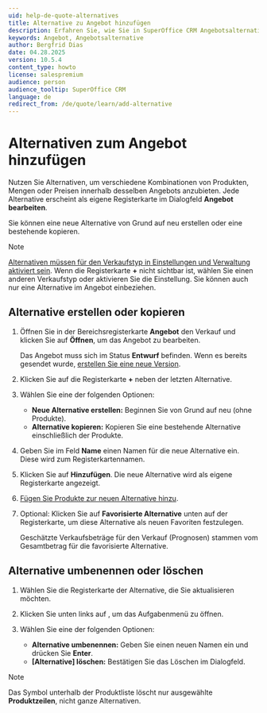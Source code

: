 ```yaml
---
uid: help-de-quote-alternatives
title: Alternative zu Angebot hinzufügen
description: Erfahren Sie, wie Sie in SuperOffice CRM Angebotsalternativen erstellen und verwalten, um mehrere Vorschläge zu unterbreiten.
keywords: Angebot, Angebotsalternative
author: Bergfrid Dias
date: 04.28.2025
version: 10.5.4
content_type: howto
license: salespremium
audience: person
audience_tooltip: SuperOffice CRM
language: de
redirect_from: /de/quote/learn/add-alternative
---
```


# Alternativen zum Angebot hinzufügen

Nutzen Sie Alternativen, um verschiedene Kombinationen von Produkten, Mengen oder Preisen innerhalb desselben Angebots anzubieten. Jede Alternative erscheint als eigene Registerkarte im Dialogfeld **Angebot bearbeiten**.

Sie können eine neue Alternative von Grund auf neu erstellen oder eine bestehende kopieren.

> [!NOTE]
> [Alternativen müssen für den Verkaufstyp in Einstellungen und Verwaltung aktiviert sein][3]. Wenn die Registerkarte **+** nicht sichtbar ist, wählen Sie einen anderen Verkaufstyp oder aktivieren Sie die Einstellung. Sie können auch nur eine Alternative im Angebot einbeziehen.

## Alternative erstellen oder kopieren

1. Öffnen Sie in der Bereichsregisterkarte **Angebot** den Verkauf und klicken Sie auf **Öffnen**, um das Angebot zu bearbeiten.

    Das Angebot muss sich im Status **Entwurf** befinden. Wenn es bereits gesendet wurde, [erstellen Sie eine neue Version][1].

1. Klicken Sie auf die Registerkarte **+** neben der letzten Alternative.

1. Wählen Sie eine der folgenden Optionen:

    * **Neue Alternative erstellen:** Beginnen Sie von Grund auf neu (ohne Produkte).
    * **Alternative kopieren:** Kopieren Sie eine bestehende Alternative einschließlich der Produkte.

1. Geben Sie im Feld **Name** einen Namen für die neue Alternative ein. Diese wird zum Registerkartennamen.

1. Klicken Sie auf **Hinzufügen**. Die neue Alternative wird als eigene Registerkarte angezeigt.

1. [Fügen Sie Produkte zur neuen Alternative hinzu][2].

1. Optional: Klicken Sie auf <i class="ph ph-star" aria-label="Star icon"></i> **Favorisierte Alternative** unten auf der Registerkarte, um diese Alternative als neuen Favoriten festzulegen.

    Geschätzte Verkaufsbeträge für den Verkauf (Prognosen) stammen vom Gesamtbetrag für die favorisierte Alternative.

## Alternative umbenennen oder löschen

1. Wählen Sie die Registerkarte der Alternative, die Sie aktualisieren möchten.

1. Klicken Sie unten links auf <i class="ph ph-dots-three-circle-vertical" aria-label="Task button"></i>, um das Aufgabenmenü zu öffnen.

1. Wählen Sie eine der folgenden Optionen:

    * **Alternative umbenennen:** Geben Sie einen neuen Namen ein und drücken Sie **Enter**.
    * **\[Alternative\] löschen:** Bestätigen Sie das Löschen im Dialogfeld.

> [!NOTE]
> Das Symbol <i class="ph ph-trash" aria-hidden="true"></i> unterhalb der Produktliste löscht nur ausgewählte **Produktzeilen**, nicht ganze Alternativen.

<!-- Referenced links -->
[1]: send.md#versions
[2]: create.md#add-products
[3]: ../../admin/sale-type.md#quote-fields
